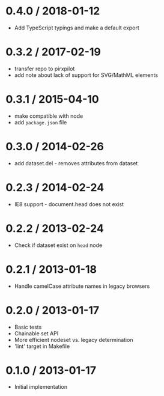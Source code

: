 
0.4.0 / 2018-01-12
==================

 * Add TypeScript typings and make a default export

0.3.2 / 2017-02-19
==================

 * transfer repo to pirxpilot
 * add note about lack of support for SVG/MathML elements

0.3.1 / 2015-04-10
==================

 * make compatible with node
 * add `package.json` file

0.3.0 / 2014-02-26
==================

 * add dataset.del - removes attributes from dataset

0.2.3 / 2014-02-24
==================

 * IE8 support - document.head does not exist

0.2.2 / 2013-02-24 
==================

 * Check if dataset exist on `head` node

0.2.1 / 2013-01-18 
==================

 * Handle camelCase attribute names in legacy browsers

0.2.0 / 2013-01-17 
==================

 * Basic tests
 * Chainable set API
 * More efficient nodeset vs. legacy determination
 * 'lint' target in Makefile

0.1.0 / 2013-01-17 
==================

 * Initial implementation
